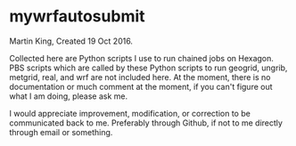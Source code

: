 # mywrfautosubmit

Martin King, Created 19 Oct 2016.

Collected here are Python scripts I use to run chained jobs on Hexagon. PBS scripts which are called by these Python scripts to run geogrid, ungrib, metgrid, real, and wrf are not included here. At the moment, there is no documentation or much comment at the moment, if you can't figure out what I am doing, please ask me.

I would appreciate improvement, modification, or correction to be communicated back to me. Preferably through Github, if not to me directly through email or something.
